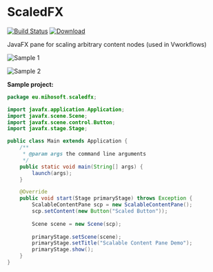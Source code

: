 # ScaledFX
[![Build Status](https://travis-ci.org/miho/ScaledFX.svg?branch=master)](https://travis-ci.org/miho/ScaledFX) [ ![Download](https://api.bintray.com/packages/miho/ScaledFX/ScaledFX/images/download.svg) ](https://bintray.com/miho/ScaledFX/ScaledFX/_latestVersion)

JavaFX pane for scaling arbitrary content nodes (used in Vworkflows)

![Sample 1](https://media.giphy.com/media/l3vR99nMoId6DEOeA/giphy.gif)

![Sample 2](https://media.giphy.com/media/XvKr0mGNGtP8I/giphy.gif)

**Sample project:**

```java
package eu.mihosoft.scaledfx;

import javafx.application.Application;
import javafx.scene.Scene;
import javafx.scene.control.Button;
import javafx.stage.Stage;

public class Main extends Application {
    /**
     * @param args the command line arguments
     */
    public static void main(String[] args) {
        launch(args);
    }

    @Override
    public void start(Stage primaryStage) throws Exception {
        ScalableContentPane scp = new ScalableContentPane();
        scp.setContent(new Button("Scaled Button"));
        
        Scene scene = new Scene(scp);
        
        primaryStage.setScene(scene);
        primaryStage.setTitle("Scalable Content Pane Demo");
        primaryStage.show();
    }
}
```

